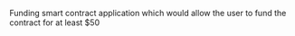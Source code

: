 Funding smart contract application which would allow the user to fund the contract for at least $50

